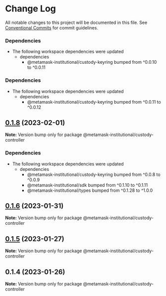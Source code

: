 # Change Log

All notable changes to this project will be documented in this file.
See [Conventional Commits](https://conventionalcommits.org) for commit guidelines.

### Dependencies

* The following workspace dependencies were updated
  * dependencies
    * @metamask-institutional/custody-keyring bumped from ^0.0.10 to ^0.0.11

### Dependencies

* The following workspace dependencies were updated
  * dependencies
    * @metamask-institutional/custody-keyring bumped from ^0.0.11 to ^0.0.12

## [0.1.8](https://github.com/consensys-vertical-apps/metamask-institutional/compare/@metamask-institutional/custody-controller@0.1.6...@metamask-institutional/custody-controller@0.1.8) (2023-02-01)

**Note:** Version bump only for package @metamask-institutional/custody-controller

### Dependencies

- The following workspace dependencies were updated
  - dependencies
    - @metamask-institutional/custody-keyring bumped from ^0.0.8 to ^0.0.9
    - @metamask-institutional/sdk bumped from ^0.1.10 to ^0.1.11
    - @metamask-institutional/types bumped from ^0.1.28 to ^1.0.0

## [0.1.6](https://github.com/consensys-vertical-apps/metamask-institutional/compare/@metamask-institutional/custody-controller@0.1.5...@metamask-institutional/custody-controller@0.1.6) (2023-01-31)

**Note:** Version bump only for package @metamask-institutional/custody-controller

## [0.1.5](https://github.com/consensys-vertical-apps/metamask-institutional/compare/@metamask-institutional/custody-controller@0.1.4...@metamask-institutional/custody-controller@0.1.5) (2023-01-27)

**Note:** Version bump only for package @metamask-institutional/custody-controller

## 0.1.4 (2023-01-26)

**Note:** Version bump only for package @metamask-institutional/custody-controller
